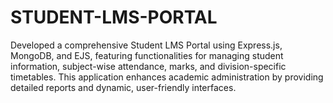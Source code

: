 # STUDENT-LMS-PORTAL
Developed a comprehensive Student LMS Portal using Express.js, MongoDB, and EJS, featuring functionalities for managing student information, subject-wise attendance, marks, and division-specific timetables. This application enhances academic administration by providing detailed reports and dynamic, user-friendly interfaces.

